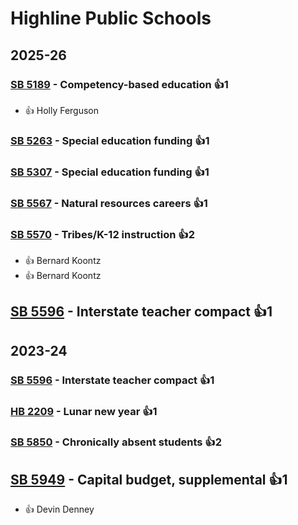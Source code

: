 # Highline Public Schools
## 2025-26

### [SB 5189](/bill/2025-26/sb/5189/) - Competency-based education 👍1  
* 👍 Holly Ferguson

### [SB 5263](/bill/2025-26/sb/5263/) - Special education funding 👍1  

### [SB 5307](/bill/2025-26/sb/5307/) - Special education funding 👍1  

### [SB 5567](/bill/2025-26/sb/5567/) - Natural resources careers 👍1  

### [SB 5570](/bill/2025-26/sb/5570/) - Tribes/K-12 instruction 👍2  
* 👍 Bernard Koontz
* 👍 Bernard Koontz

## [SB 5596](/bill/2025-26/sb/5596/) - Interstate teacher compact 👍1  

## 2023-24

### [SB 5596](/bill/2023-24/sb/5596/) - Interstate teacher compact 👍1  

### [HB 2209](/bill/2023-24/hb/2209/) - Lunar new year 👍1  

### [SB 5850](/bill/2023-24/sb/5850/) - Chronically absent students 👍2  

## [SB 5949](/bill/2023-24/sb/5949/) - Capital budget, supplemental 👍1  
* 👍 Devin Denney
